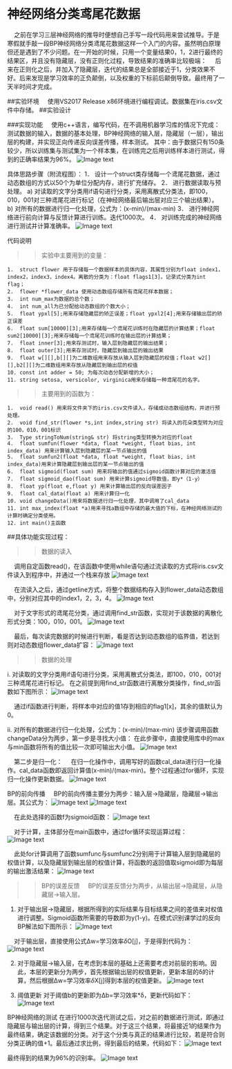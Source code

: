 # 神经网络分类鸢尾花数据
&#160;&#160;&#160;&#160;之前在学习三层神经网络的推导时便想自己手写一段代码用来尝试推导。于是寒假就手敲一段BP神经网络分类鸢尾花数据这样一个入门的内容。虽然明白原理但还是遇到了不少问题。在一开始的时候，只用一个变量结果0，1，2进行最终的结果区，并且没有隐藏层，没有正则化过程，导致结果的准确率比较极端：
&#160;&#160;&#160;&#160;后来在正则化之后，并加入了隐藏层，迭代的结果总是全部接近于1，分类效果不好。后来发现是学习效率的正负颠倒，以及权重的下标前后颠倒导致。最终用了一天半时间才完成。

##实验环境
&#160;&#160;&#160;&#160;使用VS2017 Release x86环境进行编程调试。数据集在iris.csv文件中存储。
##实验设计

###实现功能
&#160;&#160;&#160;&#160;使用c++语言，编写代码，在不调用机器学习库的情况下完成：测试数据的输入，数据的基本处理，BP神经网络的输入层，隐藏层（一层），输出层的构建，并实现正向传递反向误差传播，样本测试。
其中：由于数据只有150条较少，所以训练集与测试集为一个样本集，在训练完之后用训练样本进行测试，得到的正确率结果为96%。
![Image text](三层结果96.png)

具体思路步骤（附流程图）：
1．	设计一个struct类存储每一个鸢尾花数据，通过动态数组的方式以50个为单位分配内存，进行扩充储存。
2．	进行数据读取与预处理。
a)	对读取的文字分类用if语句进行分类，采用离散式分类法，即100，010，001对三种鸢尾花进行标记（在神经网络最后输出层对应三个输出结果）。
b)	对所有的数据进行归一化处理，公式为：(x-min)/(max-min)
3．	进行神经网络进行前向计算与反馈计算进行训练。迭代1000次。
4．	对训练完成的神经网络进行测试并计算准确率。
![Image text](流程.png)
 


代码说明
>>实验中主要用到的变量：
```
1.	struct flower 用于存储每一个数据样本的具体内容，其属性分别为float index1，index2，index3，index4。离散的分类为：float flags1[3]。记录式分类为int flag；
2.	flower *flower_data 使用动态数组存储所有鸢尾花样本数据；
3.	int num_max为数据的总个数；
4.	int num_all为已分配给动态数组的个数大小；
5.	float ypxl[5];用来存储隐藏层的矫正误差；float ypxl2[4];用来存储输出层的矫正误差
6.	float sum[10000][3];用来存储每一个鸢尾花训练时在隐藏层的计算结果；float sum2[10000][3];用来存储每一个鸢尾花训练时在输出层的计算结果；
7.	float inner[3];用来存测试时，输入层到隐藏层的输出结果；
8.	float outer[3];用来存测试时，隐藏层到输出层的输出结果
9.	float w[][],b[][]为二维数组用来存放从输入层到隐藏层的权值；float w2[][],b2[][]为二维数组用来存放从隐藏层到输出层的权值
10.	const int adder = 50; 为每次动态分配新增的大小；
11.	string setosa, versicolor, virginica用来存储每一种鸢尾花的名字。
```


>>主要用到的函数为：
```
1.	void read() 用来将文件夹下的iris.csv文件读入，存储成动态数组结构，并进行预处理。
2.	void find_str(flower *s,int index,string str) 将读入的花朵类型转为对应的100，010，001标识
3.	Type stringToNum(string& str) 将string类型转换为对应的float
4.	float sumfun(flower *data, float *weight, float bias, int index_data) 用来计算输入层到隐藏层的某一节点输出的值
5.	float sumfun2(float *data, float *weight, float bias, int index_data)用来计算隐藏层到输出层的某一节点输出的值
6.	float sigmoid(float sum) 用来将输出的值通过sigmoid函数计算对应的激活值
7.	float sigmoid_dao(float sum) 用来计算sigmoid导数值，即y*（1-y）
8.	float yp(float e,float y) 用来计算输出层的反向误差因子
9.	float cal_data(float a) 用来计算归一化
10.	void changeData()用来将数据进行归一化处理，其中调用了cal_data
11.	int max_index(float *a)用来寻找a数组中存储的最大值的下标，在神经网络测试的计算时确定分类使用。
12.	int main()主函数
```



 

##具体功能实现过程：
>>数据的读入

&#160;&#160;&#160;&#160;调用自定函数read()，在该函数中使用while语句通过流读取的方式将iris.csv文件读入到程序中，并通过一个栈来存放
![Image text](1读取.png)

&#160;&#160;&#160;&#160;在流读入之后，通过getline方式，将整个数据结构存入到flower_data动态数组中，分别对应其中的index1，2，3，4。
![Image text](1流读入.png)


&#160;&#160;&#160;&#160;对于文字形式的鸢尾花分类，通过调用find_str函数，实现对于该数据的离散化形式分类：100，010，001。
![Image text](1对应值.png)

&#160;&#160;&#160;&#160;最后，每次读完数据的时候进行判断，看是否达到动态数组的临界值，若达到则对动态数组flower_data扩容：
![Image text](1临界判断.png) 

>>数据的处理

i.	对读取的文字分类用if语句进行分类，采用离散式分类法，即100，010，001对三种鸢尾花进行标记。
在之前提到用find_str函数进行离散分类操作，find_str函数如下图所示：
![Image text](2find_str.png)

&#160;&#160;&#160;&#160;通过if函数进行判断，将样本中对应的值1存到相应的flag1[x]，其余的值默认为0。

ii.	对所有的数据进行归一化处理，公式为：(x-min)/(max-min)
该步骤调用函数changeData分为两步，第一步是寻找大小值：
在此步骤中，直接使用库中的max与min函数将所有的值比较一次即可输出大小值。
![Image text](2大小值.png)

&#160;&#160;&#160;&#160;第二步是归一化：
&#160;&#160;&#160;&#160;在归一化操作中，调用写好的函数cal_data进行归一化操作。cal_data函数即返回计算值(x-min)/(max-min)。整个过程通过for循环，实现归一化操作更新数据。
![Image text](2归一化.png)

BP的前向传播
&#160;&#160;&#160;&#160;BP的前向传播主要分为两步：输入层→隐藏层，隐藏层→输出层。其公式为：
![Image text](3传递公式.png)
![Image text](3传递公式2.png)
 

&#160;&#160;&#160;&#160;在此处选择的函数f为sigmoid函数：
![Image text](3sigmoid.png)

&#160;&#160;&#160;&#160;对于计算，主体部分在main函数中，通过for循环实现运算过程：
![Image text](3前推计算.png)
	
&#160;&#160;&#160;&#160;此处for计算调用了函数sumfunc与sumfunc2分别用于计算输入层到隐藏层的权值计算，以及隐藏层到输出层的权值计算，将函数的返回值取sigmoid即为每层的输出激活结果：
![Image text](3前推计算函数.png)

>>BP的误差反馈
&#160;&#160;&#160;&#160;BP的误差反馈分为两步，从输出层→隐藏层，从隐藏层→输入层。
1.	对于输出层→隐藏层，根据所得到的实际结果与目标结果之间的差值来对权值进行调整。Sigmoid函数所需要的导数即为y(1-y)。在模式识别课学过的反向BP解法如下图所示：
![Image text](4输出层公式.png)

&#160;&#160;&#160;&#160;对于输出层，直接使用公式Δw=学习效率*δ*O[j]，于是得到代码为：
![Image text](4输出层偏差.png)

2.	对于隐藏层→输入层，在考虑到本层的基础上还需要考虑对前层的影响。因此，本层的更新分为两步，首先根据输出层的权值更新，更新本层的δ的计算，然后根据Δw=学习效率*δ*X[j]得到本层的权值更新。
![Image text](4隐藏层返回.png)

3.	阈值更新
对于阈值b的更新即为Δb=学习效率*δ，更新代码如下：
![Image text](4阈值更新.png)

BP神经网络的测试
在进行1000次迭代测试之后，对之前的数据进行测试，即通过隐藏层与输出层的计算，得到三个结果。对于这三个结果，将最接近1的结果作为最终结果，确定该数据的分类。对于这个分类与真正的结果进行比较，若是符合则分类正确的值+1。最后通过求比例，得到最后的结果，代码如下：
![Image text](5测试.png)

最终得到的结果为96%的识别率。
![Image text](三层结果96.png)


